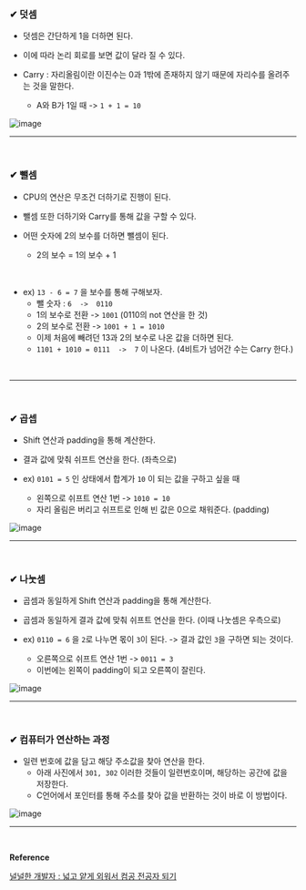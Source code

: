 ### ✔ 덧셈
- 덧셈은 간단하게 1을 더하면 된다.

- 이에 따라 논리 회로를 보면 값이 달라 질 수 있다.

- Carry : 자리올림이란 이진수는 0과 1밖에 존재하지 않기 때문에 자리수를 올려주는 것을 말한다.
  - A와 B가 1일 때  ->  `1 + 1 = 10`

![image](https://github.com/yejun95/Today-I-Learned/assets/121341413/667ec288-bf06-4842-9e52-8858537e9cf4)
<br>
<hr>
<br>

### ✔ 뺄셈
- CPU의 연산은 무조건 더하기로 진행이 된다.

- 뺄셈 또한 더하기와 Carry를 통해 값을 구할 수 있다.

- 어떤 숫자에 2의 보수를 더하면 뺄셈이 된다.
  - 2의 보수 = 1의 보수 + 1
<br>

- ex) `13 - 6 = 7` 을 보수를 통해 구해보자.
  - 뺄 숫자 : `6  ->  0110`
  - 1의 보수로 전환  ->  `1001` (0110의 not 연산을 한 것)
  - 2의 보수로 전환  ->  `1001 + 1 = 1010`
  - 이제 처음에 빼려던 13과 2의 보수로 나온 값을 더하면 된다.
  - `1101 + 1010 = 0111  ->  7` 이 나온다.  (4비트가 넘어간 수는 Carry 한다.)
<br>
<hr>
<br>

### ✔ 곱셉
- Shift 연산과 padding을 통해 계산한다.

- 결과 값에 맞춰 쉬프트 연산을 한다. (좌측으로)

- ex) `0101 = 5` 인 상태에서 합계가 `10` 이 되는 값을 구하고 싶을 때
  - 왼쪽으로 쉬프트 연산 1번  ->  `1010 = 10`
  - 자리 올림은 버리고 쉬프트로 인해 빈 값은 0으로 채워준다. (padding)

![image](https://github.com/yejun95/Today-I-Learned/assets/121341413/ebdcf66d-2669-47fa-824b-9277fb80e9fc)
<br>
<hr>
<br>

### ✔ 나눗셈
- 곱셈과 동일하게 Shift 연산과 padding을 통해 계산한다.

- 곱셈과 동일하게 결과 값에 맞춰 쉬프트 연산을 한다. (이때 나눗셈은 우측으로)

- ex) `0110 = 6` 을 `2`로 나누면 몫이 `3`이 된다.  ->  결과 값인 `3`을 구하면 되는 것이다.
  - 오른쪽으로 쉬프트 연산 1번  ->  `0011 = 3`
  - 이번에는 왼쪽이 padding이 되고 오른쪽이 잘린다.

![image](https://github.com/yejun95/Today-I-Learned/assets/121341413/660bb6a1-2b18-46db-9ebe-4d5fb13d11f0)
<br>
<hr>
<br>

### ✔ 컴퓨터가 연산하는 과정
- 일련 번호에 값을 담고 해당 주소값을 찾아 연산을 한다.
  - 아래 사진에서 `301, 302` 이러한 것들이 일련번호이며, 해당하는 공간에 값을 저장한다.
  - C언어에서 포인터를 통해 주소를 찾아 값을 반환하는 것이 바로 이 방법이다.

![image](https://github.com/yejun95/Today-I-Learned/assets/121341413/66c8c9ff-f1c9-4a2c-8eac-43aab5df830f)
<br>
<hr>
<br>

**Reference**<br>

[널널한 개발자 : 넓고 얕게 외워서 컴공 전공자 되기](https://www.inflearn.com/course/%EB%84%93%EA%B3%A0%EC%96%95%EA%B2%8C-%EC%BB%B4%EA%B3%B5-%EC%A0%84%EA%B3%B5%EC%9E%90/dashboard)
